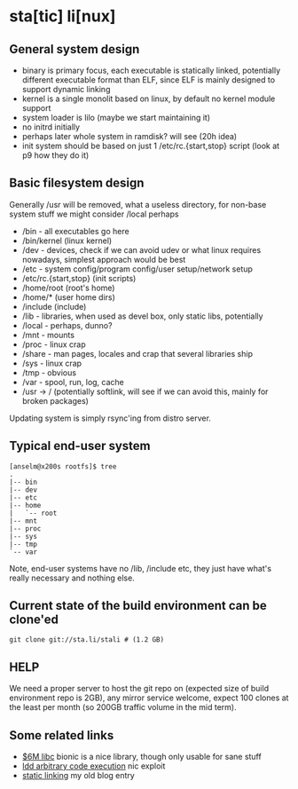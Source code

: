 sta[tic] li[nux]
================

General system design
---------------------

* binary is primary focus, each executable is statically linked, potentially different executable format than ELF, since ELF is mainly designed to support dynamic linking
* kernel is a single monolit based on linux, by default no kernel module support
* system loader is lilo (maybe we start maintaining it)
* no initrd initially
* perhaps later whole system in ramdisk? will see (20h idea)
* init system should be based on just 1 /etc/rc.{start,stop} script (look at p9 how they do it)

Basic filesystem design
-----------------------
Generally /usr will be removed, what a useless directory, for non-base system stuff we might consider /local perhaps

* /bin - all executables go here
* /bin/kernel (linux kernel)
* /dev - devices, check if we can avoid udev or what linux requires nowadays, simplest approach would be best
* /etc - system config/program config/user setup/network setup
* /etc/rc.{start,stop} (init scripts)
* /home/root (root's home)
* /home/* (user home dirs)
* /include (include)
* /lib - libraries, when used as devel box, only static libs, potentially
* /local - perhaps, dunno?
* /mnt - mounts
* /proc - linux crap
* /share - man pages, locales and crap that several libraries ship
* /sys - linux crap
* /tmp - obvious
* /var - spool, run, log, cache
* /usr -> / (potentially softlink, will see if we can avoid this, mainly for broken packages)

Updating system is simply rsync'ing from distro server.

Typical end-user system
-----------------------

	[anselm@x200s rootfs]$ tree
	.
	|-- bin
	|-- dev
	|-- etc
	|-- home
	|   `-- root
	|-- mnt
	|-- proc
	|-- sys
	|-- tmp
	`-- var

Note, end-user systems have no /lib, /include etc, they just have what's really
necessary and nothing else.

Current state of the build environment can be clone'ed
------------------------------------------------------

	git clone git://sta.li/stali # (1.2 GB)

HELP
----
We need a proper server to host the git repo on (expected size of build environment repo is 2GB), any mirror service welcome, expect 100 clones at the least per month (so 200GB traffic volume in the mid term).

Some related links
------------------
* [$6M libc](http://codingrelic.geekhold.com/2008/11/six-million-dollar-libc.html) bionic is a nice library, though only usable for sane stuff
* [ldd arbitrary code execution](http://www.catonmat.net/blog/ldd-arbitrary-code-execution/) nic exploit
* [static linking](http://blog.garbe.us/2008/02/08/01_Static_linking/) my old blog entry

